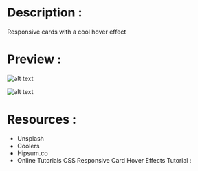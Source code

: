# Description :
Responsive cards with a cool hover effect 

# Preview :
![alt text](path)

![alt text](path)

# Resources :
* Unsplash
* Coolers
* Hipsum.co
* Online Tutorials CSS Responsive Card Hover Effects Tutorial : [](https://youtu.be/8b2mTq0Xrtw)